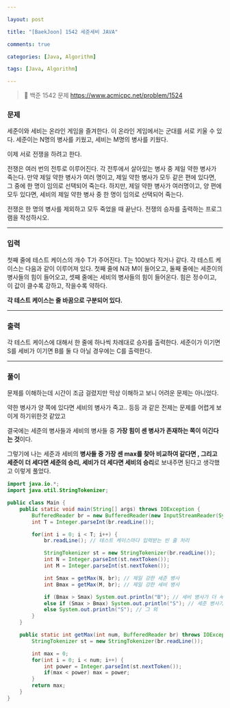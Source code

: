 ```yaml
---

layout: post

title: "[BaekJoon] 1542 세준세비 JAVA"

comments: true

categories: [Java, Algorithm]

tags: [Java, Algorithm]

---
```


> 🔗 백준 1542 문제 https://www.acmicpc.net/problem/1524

### **문제**

세준이와 세비는 온라인 게임을 즐겨한다. 이 온라인 게임에서는 군대를 서로 키울 수 있다. 세준이는 N명의 병사를 키웠고, 세비는 M명의 병사를 키웠다.

이제 서로 전쟁을 하려고 한다.

전쟁은 여러 번의 전투로 이루어진다. 각 전투에서 살아있는 병사 중 제일 약한 병사가 죽는다. 만약 제일 약한 병사가 여러 명이고, 제일 약한 병사가 모두 같은 편에 있다면, 그 중에 한 명이 임의로 선택되어 죽는다. 하지만, 제일 약한 병사가 여러명이고, 양 편에 모두 있다면, 세비의 제일 약한 병사 중 한 명이 임의로 선택되어 죽는다.

전쟁은 한 명의 병사를 제외하고 모두 죽었을 때 끝난다. 전쟁의 승자를 출력하는 프로그램을 작성하시오.

------

### **입력**

첫째 줄에 테스트 케이스의 개수 T가 주어진다. T는 100보다 작거나 같다. 각 테스트 케이스는 다음과 같이 이루어져 있다. 첫째 줄에 N과 M이 들어오고, 둘째 줄에는 세준이의 병사들의 힘이 들어오고, 셋째 줄에는 세비의 병사들의 힘이 들어온다. 힘은 정수이고, 이 값이 클수록 강하고, 작을수록 약하다.

**각 테스트 케이스는 줄 바꿈으로 구분되어 있다.**

------

### **출력**

각 테스트 케이스에 대해서 한 줄에 하나씩 차례대로 승자를 출력한다. 세준이가 이기면 S를 세비가 이기면 B를 둘 다 아닐 경우에는 C를 출력한다.

------

### **풀이**

문제를 이해하는데 시간이 조금 걸렸지만 막상 이해하고 보니 어려운 문제는 아니었다.

약한 병사가 양 쪽에 있다면 세비의 병사가 죽고.. 등등 과 같은 전제는 문제를 어렵게 보이게 하기위한것 같았고

결국에는 세준의 병사들과 세비의 병사들 중 **가장 힘이 센 병사가 존재하는 쪽이 이긴다는 것**이다.

그렇기에 나는 세준과 세비의 **병사들 중 가장 센 max를 찾아 비교하여 같다면 , 그리고 세준이 더 세다면 세준의 승리, 세비가 더 세다면 세비의 승리**로 보내주면 된다고 생각했고 이렇게 풀었다.



```java
import java.io.*;
import java.util.StringTokenizer;

public class Main {
    public static void main(String[] args) throws IOException {
        BufferedReader br = new BufferedReader(new InputStreamReader(System.in));
        int T = Integer.parseInt(br.readLine());

        for(int i = 0; i < T; i++) {
            br.readLine(); // 테스트 케이스마다 입력받는 빈 줄 처리

            StringTokenizer st = new StringTokenizer(br.readLine());
            int N = Integer.parseInt(st.nextToken());
            int M = Integer.parseInt(st.nextToken());

            int Smax = getMax(N, br); // 제일 강한 세준 병사
            int Bmax = getMax(M, br); // 제일 강한 세비 병사

            if (Bmax > Smax) System.out.println("B"); // 세비 병사가 더 세면
            else if (Smax > Bmax) System.out.println("S"); // 세준 병사가 더 세면 
            else System.out.println("S"); // 그 외
        }
    }

    public static int getMax(int num, BufferedReader br) throws IOException {
        StringTokenizer st = new StringTokenizer(br.readLine());

        int max = 0;
        for(int i = 0; i < num; i++) {
            int power = Integer.parseInt(st.nextToken());
            if(max < power) max = power;
        }
        return max;
    }
}
```